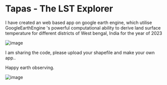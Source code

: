 # Tapas - The LST Explorer 
I have created an web based app on google earth engine, which utilise GoogleEarthEngine 's powerful computational ability to derive land surface temperature for different districts of West bengal, India for the year of 2023

![image](https://github.com/somdeepkundu/tapas/assets/62704009/b4f467cd-c10e-45fa-8d00-1985f77bee21)

I am sharing the code,
please upload your shapefile and make your own app..

Happy earth observing.

![image](https://github.com/somdeepkundu/tapas/assets/62704009/641f4260-6cfe-428b-9ca8-afc45cd2264f)

